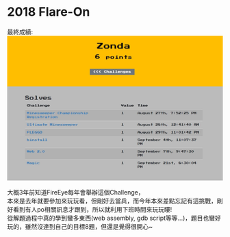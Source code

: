 # 2018 Flare-On

最終成績:
![score](score.JPG)  

大概3年前知道FireEye每年會舉辦這個Challenge，  
本來是去年就要參加來玩玩看，但剛好去當兵，而今年本來差點忘記有這挑戰，剛好看到有人po相關訊息才跟到，所以就利用下班時間來玩玩瞜!  
從解題過程中真的學到蠻多東西(web assembly, gdb script等等...)，題目也蠻好玩的，雖然沒達到自己的目標8題，但還是覺得很開心~  